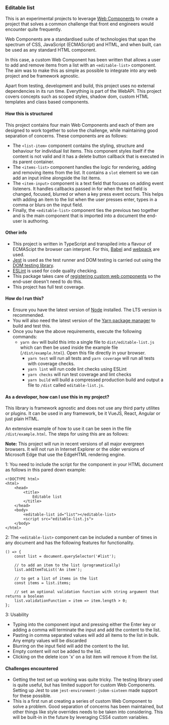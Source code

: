 ### Editable list
This is an experimental projects to leverage [Web Components](https://developer.mozilla.org/en-US/docs/Web/Web_Components) to create a project that solves a common challenge that front end engineers would encounter quite frequently.

Web Components are a standardised suite of technologies that span the spectrum of CSS, JavaScript (ECMAScript) and HTML, and when built, can be used as any standard HTML component.

In this case, a custom Web Component has been written that allows a user to add and remove items from a list with an `<editable-list>` component. The aim was to make this as simple as possible to integrate into any web project and be framework agnostic.

Apart from testing, development and build, this project uses no external dependencies in its run time. Everything is part of the WebAPI. This project covers concepts such as scoped styles, shadow dom, custom HTML templates and class based components.

#### How this is structured
This project contains four main Web Components and each of them are designed to work together to solve the challenge, while maintaining good separation of concerns. These components are as follows:

- The `<list-item>` component contains the styling, structure and behaviour for individual list items. This component styles itself if the content is not valid and it has a delete button callback that is executed in its parent container.
- The `<items-list>` component handles the logic for rendering, adding and removing items from the list. It contains a `slot` element so we can add an input inline alongside the list items.
- The `<item-input>` component is a text field that focuses on adding event listeners. It handles callbacks passed in for when the text field is changed, focused, blurred or when a key press event occurs. This helps with adding an item to the list when the user presses enter, types in a comma or blurs on the input field.
- Finally, the `<editable-list>` component ties the previous two together and is the main component that is imported into a document the end-user is authoring.

#### Other info
- This project is written in TypeScript and transpiled into a flavour of ECMAScipt the browser can interpret. For this, [Babel](https://babeljs.io/) and [webpack](https://webpack.js.org/) are used.
- [Jest](https://jestjs.io/) is used as the test runner and DOM testing is carried out using the [DOM testing library](https://testing-library.com/docs/dom-testing-library/intro/).
- [ESLint](https://eslint.org/) is used for code quality checking.
- This package takes care of [registering custom web components](https://developer.mozilla.org/en-US/docs/Web/API/CustomElementRegistry/define) so the end-user doesn't need to do this.
- This project has full test coverage.

#### How do I run this?
- Ensure you have the latest version of [Node](https://nodejs.org/en/) installed. The LTS version is recommended.
- You will also need the latest version of the [Yarn package manager](https://yarnpkg.com/) to build and test this.
- Once you have the above requirements, execute the following commands:
  - `yarn dev` will build this into a single file to `dist/editable-list.js` which can then be used inside the example file (`/dist/example.html`). Open this file directly in your browser.
	- `yarn test` will run all tests and `yarn coverage` will run all tests with coverage checks.
	- `yarn lint` will run code lint checks using ESLint
	- `yarn checks` will run test coverage and lint checks
	- `yarn build` will build a compressed production build and output a file to `/dist` called `editable-list.js`.

#### As a developer, how can I use this in my project?
This library is framework agnostic and does not use any third party utilites or plugins. It can be used in any framework, be it VueJS, React, Angular or just plain HTML.

An extensive example of how to use it can be seen in the file `/dist/example.html`. The steps for using this are as follows:

**Note:** This project will run in recent versions of all major evergreen browsers. It will not run in Internet Explorer or the older versions of Microsoft Edge that use the EdgeHTML rendering engine.

1: You need to include the script for the component in your HTML document as follows in this pared down example:

```
<!DOCTYPE html>
<html>
	<head>
		<title>
			Editable list
		</title>
	</head>
	<body>
		<editable-list id="list"></editable-list>
		<script src="editable-list.js">
	</body>
</html>
```

2: The `<editable-list>` component can be included a number of times in any document and has the following features for functionality.

```
() => {
	const list = document.querySelector('#list');

	// to add an item to the list (programatically)
	list.addItemToList('An item');

	// to get a list of items in the list
	const items = list.items;

	// set an optional validation function with string argument that returns a boolean
	list.validationFunction = item => item.length > 0;
};
```

3: Usability
- Typing into the component input and pressing either the Enter key or adding a comma will terminate the input and add the content to the list.
- Pasting in comma separated values will add all items to the list in bulk. Any empty values will be discarded
- Blurring on the input field will add the content to the list.
- Empty content will not be added to the list.
- Clicking on the delete icon 'x' on a list item will remove it from the list.

#### Challenges encountered
- Getting the test set up working was quite tricky. The testing library used is quite useful, but has limited support for custom Web Components. Setting up Jest to use `jest-environment-jsdom-sixteen` made support for these possible.
- This is a first run at creating a series of custom Web Component to solve a problem. Good separation of concerns has been maintained, but other things like style overrides needs to be taken into considering. This will be built-in in the future by leveraging CSS4 custom variables.
